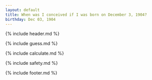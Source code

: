 ```yaml
---
layout: default
title: When was I conceived if I was born on December 3, 1904?
birthday: Dec 03, 1904
---
```


{% include header.md %}

{% include guess.md %}

{% include calculate.md %}

{% include safety.md %}

{% include footer.md %}




